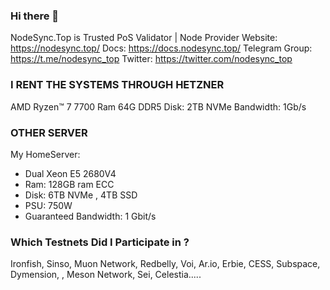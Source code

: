 ### Hi there 👋
NodeSync.Top is Trusted PoS Validator | Node Provider
Website: ​https://nodesync.top/
Docs: ​https://docs.nodesync.top/
Telegram Group: ​https://t.me/nodesync_top
Twitter: https://twitter.com/nodesync_top

### I RENT THE SYSTEMS THROUGH HETZNER
AMD Ryzen™ 7 7700
Ram 64G DDR5
Disk: 2TB NVMe
Bandwidth: 1Gb/s

### OTHER SERVER

My HomeServer:
- Dual Xeon E5 2680V4
- Ram: 128GB ram ECC
- Disk: 6TB NVMe , 4TB SSD
- PSU: 750W
- Guaranteed Bandwidth: 1 Gbit/s

### Which Testnets Did I Participate in ?
Ironfish, Sinso, Muon Network, Redbelly, Voi, Ar.io, Erbie, CESS, Subspace, Dymension, , Meson Network, Sei, Celestia.....
